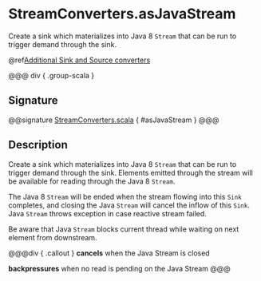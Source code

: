 # StreamConverters.asJavaStream

Create a sink which materializes into Java 8 `Stream` that can be run to trigger demand through the sink.

@ref[Additional Sink and Source converters](../index.md#additional-sink-and-source-converters)

@@@ div { .group-scala }
## Signature

@@signature [StreamConverters.scala](/akka-stream/src/main/scala/akka/stream/scaladsl/StreamConverters.scala) { #asJavaStream }
@@@

## Description

Create a sink which materializes into Java 8 `Stream` that can be run to trigger demand through the sink.
Elements emitted through the stream will be available for reading through the Java 8 `Stream`.

The Java 8 `Stream` will be ended when the stream flowing into this `Sink` completes, and closing the Java
`Stream` will cancel the inflow of this `Sink`. Java `Stream` throws exception in case reactive stream failed.

Be aware that Java `Stream` blocks current thread while waiting on next element from downstream.

@@@div { .callout }
**cancels** when the Java Stream is closed

**backpressures** when no read is pending on the Java Stream
@@@

